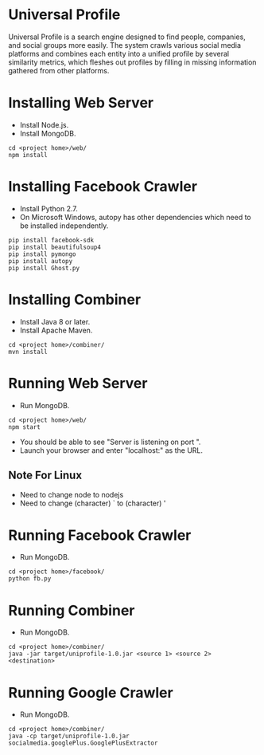 # Universal Profile
Universal Profile is a search engine designed to find people, companies, and social groups more easily. The system crawls various social media platforms and combines each entity into a unified profile by several similarity metrics, which fleshes out profiles by filling in missing information gathered from other platforms.

# Installing Web Server
* Install Node.js.
* Install MongoDB.
```
cd <project home>/web/
npm install
```

# Installing Facebook Crawler
* Install Python 2.7.
* On Microsoft Windows, autopy has other dependencies which need to be installed independently.
```
pip install facebook-sdk
pip install beautifulsoup4
pip install pymongo
pip install autopy
pip install Ghost.py
```

# Installing Combiner
* Install Java 8 or later.
* Install Apache Maven.
```
cd <project home>/combiner/
mvn install
```

# Running Web Server
* Run MongoDB.
```
cd <project home>/web/
npm start
```
* You should be able to see "Server is listening on port <port number>".
* Launch your browser and enter "localhost:<port>" as the URL.
## Note For Linux
* Need to change node to nodejs
* Need to change (character) ` to (character) '

# Running Facebook Crawler
* Run MongoDB.
```
cd <project home>/facebook/
python fb.py
```

# Running Combiner
* Run MongoDB.
```
cd <project home>/combiner/
java -jar target/uniprofile-1.0.jar <source 1> <source 2> <destination>
```

# Running Google Crawler
* Run MongoDB.
```
cd <project home>/combiner/
java -cp target/uniprofile-1.0.jar socialmedia.googlePlus.GooglePlusExtractor
```
